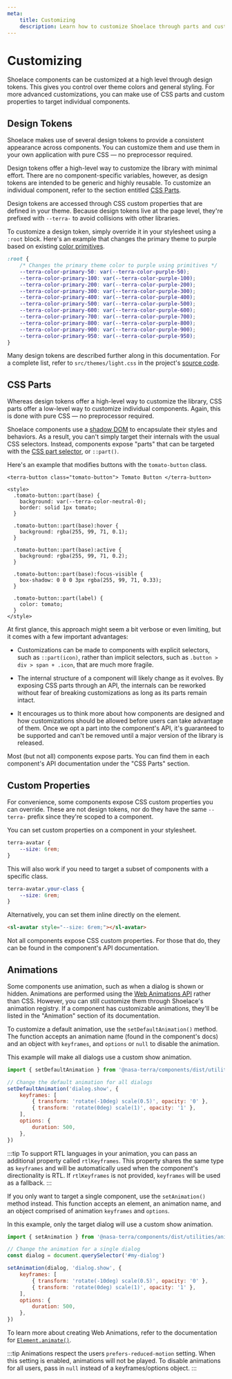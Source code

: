 ```yaml
---
meta:
    title: Customizing
    description: Learn how to customize Shoelace through parts and custom properties.
---
```


# Customizing

Shoelace components can be customized at a high level through design tokens. This gives you control over theme colors and general styling. For more advanced customizations, you can make use of CSS parts and custom properties to target individual components.

## Design Tokens

Shoelace makes use of several design tokens to provide a consistent appearance across components. You can customize them and use them in your own application with pure CSS — no preprocessor required.

Design tokens offer a high-level way to customize the library with minimal effort. There are no component-specific variables, however, as design tokens are intended to be generic and highly reusable. To customize an individual component, refer to the section entitled [CSS Parts](#css-parts).

Design tokens are accessed through CSS custom properties that are defined in your theme. Because design tokens live at the page level, they're prefixed with `--terra-` to avoid collisions with other libraries.

To customize a design token, simply override it in your stylesheet using a `:root` block. Here's an example that changes the primary theme to purple based on existing [color primitives](/tokens/color#primitives).

```css
:root {
    /* Changes the primary theme color to purple using primitives */
    --terra-color-primary-50: var(--terra-color-purple-50);
    --terra-color-primary-100: var(--terra-color-purple-100);
    --terra-color-primary-200: var(--terra-color-purple-200);
    --terra-color-primary-300: var(--terra-color-purple-300);
    --terra-color-primary-400: var(--terra-color-purple-400);
    --terra-color-primary-500: var(--terra-color-purple-500);
    --terra-color-primary-600: var(--terra-color-purple-600);
    --terra-color-primary-700: var(--terra-color-purple-700);
    --terra-color-primary-800: var(--terra-color-purple-800);
    --terra-color-primary-900: var(--terra-color-purple-900);
    --terra-color-primary-950: var(--terra-color-purple-950);
}
```

Many design tokens are described further along in this documentation. For a complete list, refer to `src/themes/light.css` in the project's [source code](https://github.com/gesdisc/components/blob/current/src/themes/light.css).

## CSS Parts

Whereas design tokens offer a high-level way to customize the library, CSS parts offer a low-level way to customize individual components. Again, this is done with pure CSS — no preprocessor required.

Shoelace components use a [shadow DOM](https://developer.mozilla.org/en-US/docs/Web/Web_Components/Using_shadow_DOM) to encapsulate their styles and behaviors. As a result, you can't simply target their internals with the usual CSS selectors. Instead, components expose "parts" that can be targeted with the [CSS part selector](https://developer.mozilla.org/en-US/docs/Web/CSS/::part), or `::part()`.

Here's an example that modifies buttons with the `tomato-button` class.

```html:preview
<terra-button class="tomato-button"> Tomato Button </terra-button>

<style>
  .tomato-button::part(base) {
    background: var(--terra-color-neutral-0);
    border: solid 1px tomato;
  }

  .tomato-button::part(base):hover {
    background: rgba(255, 99, 71, 0.1);
  }

  .tomato-button::part(base):active {
    background: rgba(255, 99, 71, 0.2);
  }

  .tomato-button::part(base):focus-visible {
    box-shadow: 0 0 0 3px rgba(255, 99, 71, 0.33);
  }

  .tomato-button::part(label) {
    color: tomato;
  }
</style>
```

At first glance, this approach might seem a bit verbose or even limiting, but it comes with a few important advantages:

-   Customizations can be made to components with explicit selectors, such as `::part(icon)`, rather than implicit selectors, such as `.button > div > span + .icon`, that are much more fragile.

-   The internal structure of a component will likely change as it evolves. By exposing CSS parts through an API, the internals can be reworked without fear of breaking customizations as long as its parts remain intact.

-   It encourages us to think more about how components are designed and how customizations should be allowed before users can take advantage of them. Once we opt a part into the component's API, it's guaranteed to be supported and can't be removed until a major version of the library is released.

Most (but not all) components expose parts. You can find them in each component's API documentation under the "CSS Parts" section.

## Custom Properties

For convenience, some components expose CSS custom properties you can override. These are not design tokens, nor do they have the same `--terra-` prefix since they're scoped to a component.

You can set custom properties on a component in your stylesheet.

```css
terra-avatar {
    --size: 6rem;
}
```

This will also work if you need to target a subset of components with a specific class.

```css
terra-avatar.your-class {
    --size: 6rem;
}
```

Alternatively, you can set them inline directly on the element.

```html
<sl-avatar style="--size: 6rem;"></sl-avatar>
```

Not all components expose CSS custom properties. For those that do, they can be found in the component's API documentation.

## Animations

Some components use animation, such as when a dialog is shown or hidden. Animations are performed using the [Web Animations API](https://developer.mozilla.org/en-US/docs/Web/API/Web_Animations_API) rather than CSS. However, you can still customize them through Shoelace's animation registry. If a component has customizable animations, they'll be listed in the "Animation" section of its documentation.

To customize a default animation, use the `setDefaultAnimation()` method. The function accepts an animation name (found in the component's docs) and an object with `keyframes`, and `options` or `null` to disable the animation.

This example will make all dialogs use a custom show animation.

```js
import { setDefaultAnimation } from '@nasa-terra/components/dist/utilities/animation-registry.js'

// Change the default animation for all dialogs
setDefaultAnimation('dialog.show', {
    keyframes: [
        { transform: 'rotate(-10deg) scale(0.5)', opacity: '0' },
        { transform: 'rotate(0deg) scale(1)', opacity: '1' },
    ],
    options: {
        duration: 500,
    },
})
```

:::tip
To support RTL languages in your animation, you can pass an additional property called `rtlKeyframes`. This property shares the same type as `keyframes` and will be automatically used when the component's directionality is RTL. If `rtlKeyframes` is not provided, `keyframes` will be used as a fallback.
:::

If you only want to target a single component, use the `setAnimation()` method instead. This function accepts an element, an animation name, and an object comprised of animation `keyframes` and `options`.

In this example, only the target dialog will use a custom show animation.

```js
import { setAnimation } from '@nasa-terra/components/dist/utilities/animation-registry.js'

// Change the animation for a single dialog
const dialog = document.querySelector('#my-dialog')

setAnimation(dialog, 'dialog.show', {
    keyframes: [
        { transform: 'rotate(-10deg) scale(0.5)', opacity: '0' },
        { transform: 'rotate(0deg) scale(1)', opacity: '1' },
    ],
    options: {
        duration: 500,
    },
})
```

To learn more about creating Web Animations, refer to the documentation for [`Element.animate()`](https://developer.mozilla.org/en-US/docs/Web/API/Element/animate).

:::tip
Animations respect the users `prefers-reduced-motion` setting. When this setting is enabled, animations will not be played. To disable animations for all users, pass in `null` instead of a keyframes/options object.
:::
